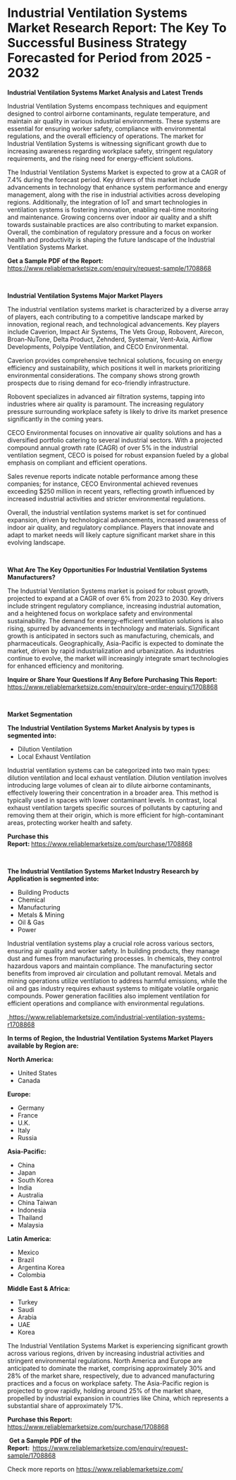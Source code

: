 <p><h1>Industrial Ventilation Systems Market Research Report: The Key To Successful Business Strategy Forecasted for Period from 2025 - 2032</h1></p><p><strong>Industrial Ventilation Systems Market Analysis and Latest Trends</strong></p>
<p><p>Industrial Ventilation Systems encompass techniques and equipment designed to control airborne contaminants, regulate temperature, and maintain air quality in various industrial environments. These systems are essential for ensuring worker safety, compliance with environmental regulations, and the overall efficiency of operations. The market for Industrial Ventilation Systems is witnessing significant growth due to increasing awareness regarding workplace safety, stringent regulatory requirements, and the rising need for energy-efficient solutions.</p><p>The Industrial Ventilation Systems Market is expected to grow at a CAGR of 7.4% during the forecast period. Key drivers of this market include advancements in technology that enhance system performance and energy management, along with the rise in industrial activities across developing regions. Additionally, the integration of IoT and smart technologies in ventilation systems is fostering innovation, enabling real-time monitoring and maintenance. Growing concerns over indoor air quality and a shift towards sustainable practices are also contributing to market expansion. Overall, the combination of regulatory pressure and a focus on worker health and productivity is shaping the future landscape of the Industrial Ventilation Systems Market.</p></p>
<p><strong>Get a Sample PDF of the Report:&nbsp;</strong> <a href="https://www.reliablemarketsize.com/enquiry/request-sample/1708868?utm_campaign=2625&utm_medium=2&utm_source=Github&utm_content=ia&utm_term=11042025&utm_id=industrial-ventilation-systems">https://www.reliablemarketsize.com/enquiry/request-sample/1708868</a></p>
<p>&nbsp;</p>
<p><strong>Industrial Ventilation Systems Major Market Players</strong></p>
<p><p>The industrial ventilation systems market is characterized by a diverse array of players, each contributing to a competitive landscape marked by innovation, regional reach, and technological advancements. Key players include Caverion, Impact Air Systems, The Vets Group, Robovent, Airecon, Broan-NuTone, Delta Product, Zehnderd, Systemair, Vent-Axia, Airflow Developments, Polypipe Ventilation, and CECO Environmental.</p><p>Caverion provides comprehensive technical solutions, focusing on energy efficiency and sustainability, which positions it well in markets prioritizing environmental considerations. The company shows strong growth prospects due to rising demand for eco-friendly infrastructure.</p><p>Robovent specializes in advanced air filtration systems, tapping into industries where air quality is paramount. The increasing regulatory pressure surrounding workplace safety is likely to drive its market presence significantly in the coming years.</p><p>CECO Environmental focuses on innovative air quality solutions and has a diversified portfolio catering to several industrial sectors. With a projected compound annual growth rate (CAGR) of over 5% in the industrial ventilation segment, CECO is poised for robust expansion fueled by a global emphasis on compliant and efficient operations.</p><p>Sales revenue reports indicate notable performance among these companies; for instance, CECO Environmental achieved revenues exceeding $250 million in recent years, reflecting growth influenced by increased industrial activities and stricter environmental regulations.</p><p>Overall, the industrial ventilation systems market is set for continued expansion, driven by technological advancements, increased awareness of indoor air quality, and regulatory compliance. Players that innovate and adapt to market needs will likely capture significant market share in this evolving landscape.</p></p>
<p>&nbsp;</p>
<p><strong>What Are The Key Opportunities For Industrial Ventilation Systems Manufacturers?</strong></p>
<p><p>The Industrial Ventilation Systems market is poised for robust growth, projected to expand at a CAGR of over 6% from 2023 to 2030. Key drivers include stringent regulatory compliance, increasing industrial automation, and a heightened focus on workplace safety and environmental sustainability. The demand for energy-efficient ventilation solutions is also rising, spurred by advancements in technology and materials. Significant growth is anticipated in sectors such as manufacturing, chemicals, and pharmaceuticals. Geographically, Asia-Pacific is expected to dominate the market, driven by rapid industrialization and urbanization. As industries continue to evolve, the market will increasingly integrate smart technologies for enhanced efficiency and monitoring.</p></p>
<p><strong>Inquire or Share Your Questions If Any Before Purchasing This Report:</strong> <a href="https://www.reliablemarketsize.com/enquiry/pre-order-enquiry/1708868?utm_campaign=2625&utm_medium=2&utm_source=Github&utm_content=ia&utm_term=11042025&utm_id=industrial-ventilation-systems">https://www.reliablemarketsize.com/enquiry/pre-order-enquiry/1708868</a></p>
<p>&nbsp;</p>
<p><strong>Market Segmentation</strong></p>
<p><strong>The Industrial Ventilation Systems Market Analysis by types is segmented into:</strong></p>
<p><ul><li>Dilution Ventilation</li><li>Local Exhaust Ventilation</li></ul></p>
<p><p>Industrial ventilation systems can be categorized into two main types: dilution ventilation and local exhaust ventilation. Dilution ventilation involves introducing large volumes of clean air to dilute airborne contaminants, effectively lowering their concentration in a broader area. This method is typically used in spaces with lower contaminant levels. In contrast, local exhaust ventilation targets specific sources of pollutants by capturing and removing them at their origin, which is more efficient for high-contaminant areas, protecting worker health and safety.</p></p>
<p><strong>Purchase this Report:&nbsp;</strong><a href="https://www.reliablemarketsize.com/purchase/1708868?utm_campaign=2625&utm_medium=2&utm_source=Github&utm_content=ia&utm_term=11042025&utm_id=industrial-ventilation-systems">https://www.reliablemarketsize.com/purchase/1708868</a></p>
<p>&nbsp;</p>
<p><strong>The Industrial Ventilation Systems Market Industry Research by Application is segmented into:</strong></p>
<p><ul><li>Building Products</li><li>Chemical</li><li>Manufacturing</li><li>Metals & Mining</li><li>Oil & Gas</li><li>Power</li></ul></p>
<p><p>Industrial ventilation systems play a crucial role across various sectors, ensuring air quality and worker safety. In building products, they manage dust and fumes from manufacturing processes. In chemicals, they control hazardous vapors and maintain compliance. The manufacturing sector benefits from improved air circulation and pollutant removal. Metals and mining operations utilize ventilation to address harmful emissions, while the oil and gas industry requires exhaust systems to mitigate volatile organic compounds. Power generation facilities also implement ventilation for efficient operations and compliance with environmental regulations.</p></p>
<p><a href="https://www.reliablemarketsize.com/industrial-ventilation-systems-r1708868?utm_campaign=2625&utm_medium=2&utm_source=Github&utm_content=ia&utm_term=11042025&utm_id=industrial-ventilation-systems">&nbsp;https://www.reliablemarketsize.com/industrial-ventilation-systems-r1708868</a></p>
<p><strong>In terms of Region, the Industrial Ventilation Systems Market Players available by Region are:</strong></p>
<p>
    <p> <strong> North America: </strong>
        <ul>
            <li>United States</li>
            <li>Canada</li>
        </ul>
        </p> 
    <p> <strong> Europe: </strong>
        <ul>
            <li>Germany</li>
            <li>France</li>
            <li>U.K.</li>
            <li>Italy</li>
            <li>Russia</li>
        </ul>
        </p> 
    <p> <strong> Asia-Pacific: </strong>
        <ul>
            <li>China</li>
            <li>Japan</li>
            <li>South Korea</li>
            <li>India</li>
            <li>Australia</li>
            <li>China Taiwan</li>
            <li>Indonesia</li>
            <li>Thailand</li>
            <li>Malaysia</li>
        </ul>
        </p> 
    <p> <strong> Latin America: </strong>
        <ul>
            <li>Mexico</li>
            <li>Brazil</li>
            <li>Argentina Korea</li>
            <li>Colombia</li>
        </ul>
        </p> 
    <p> <strong> Middle East & Africa: </strong>
        <ul>
            <li>Turkey</li>
            <li>Saudi</li>
            <li>Arabia</li>
            <li>UAE</li>
            <li>Korea</li>
        </ul>
    </p>
    </p>
<p><p>The Industrial Ventilation Systems Market is experiencing significant growth across various regions, driven by increasing industrial activities and stringent environmental regulations. North America and Europe are anticipated to dominate the market, comprising approximately 30% and 28% of the market share, respectively, due to advanced manufacturing practices and a focus on workplace safety. The Asia-Pacific region is projected to grow rapidly, holding around 25% of the market share, propelled by industrial expansion in countries like China, which represents a substantial share of approximately 17%.</p></p>
<p><strong>Purchase this Report: </strong><a href="https://www.reliablemarketsize.com/purchase/1708868?utm_campaign=2625&utm_medium=2&utm_source=Github&utm_content=ia&utm_term=11042025&utm_id=industrial-ventilation-systems">https://www.reliablemarketsize.com/purchase/1708868</a></p>
<p>&nbsp;<strong>Get a Sample PDF of the Report:&nbsp;&nbsp;</strong><a href="https://www.reliablemarketsize.com/enquiry/request-sample/1708868?utm_campaign=2625&utm_medium=2&utm_source=Github&utm_content=ia&utm_term=11042025&utm_id=industrial-ventilation-systems">https://www.reliablemarketsize.com/enquiry/request-sample/1708868</a></p>
<p><strong></strong></p>
<p>Check more reports on <a href="https://www.reliablemarketsize.com/?utm_campaign=2625&utm_medium=2&utm_source=Github&utm_content=ia&utm_term=11042025&utm_id=industrial-ventilation-systems">https://www.reliablemarketsize.com/</a></p>